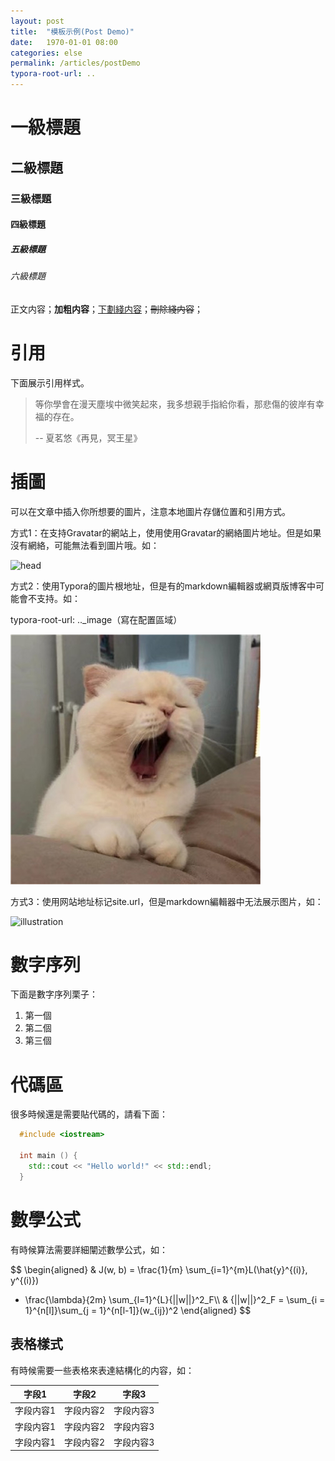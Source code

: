 ```yaml
---
layout: post
title:  "模板示例(Post Demo)"
date:   1970-01-01 08:00
categories: else
permalink: /articles/postDemo
typora-root-url: ..
---
```


# 一級標題

## 二級標題

### 三級標題

#### 四級標題

##### 五級標題

###### 六級標題

正文内容；**加粗内容**；<u>下劃綫内容</u>；~~刪除綫内容~~；

# 引用

下面展示引用样式。 

> 等你學會在漫天塵埃中微笑起來，我多想親手指給你看，那悲傷的彼岸有幸福的存在。
>
> -- 夏茗悠《再見，冥王星》

# 插圖 

可以在文章中插入你所想要的圖片，注意本地圖片存儲位置和引用方式。

方式1：在支持Gravatar的網站上，使用使用Gravatar的網絡圖片地址。但是如果沒有網絡，可能無法看到圖片哦。如：

![head](http://s.gravatar.com/avatar/e5c94174ee5e437efbc4f4d4426c8d31?s=80)

方式2：使用Typora的圖片根地址，但是有的markdown編輯器或網頁版博客中可能會不支持。如：

typora-root-url: ..\_image（寫在配置區域）

![illustration](image/post/demo/illustration.jpg)

方式3：使用网站地址标记site.url，但是markdown編輯器中无法展示图片，如：

![illustration]({{site.url}}/image/post/demo/illustration.jpg)

# 數字序列

下面是數字序列栗子：

1. 第一個
2. 第二個 
3. 第三個

# 代碼區

很多時候還是需要貼代碼的，請看下面：

~~~cpp
  #include <iostream>
 
  int main () {
    std::cout << "Hello world!" << std::endl;
  }
~~~

# 數學公式

有時候算法需要詳細闡述數學公式，如：

$$
\begin{aligned}
& J(w, b) = \frac{1}{m} \sum_{i=1}^{m}L(\hat{y}^{(i)}, y^{(i)})
+ \frac{\lambda}{2m} \sum_{l=1}^{L}{||w||}^2_F\\\\
& {||w||}^2_F = \sum_{i = 1}^{n[l]}\sum_{j = 1}^{n[l-1]}(w_{ij})^2
\end{aligned}
$$

## 表格樣式

有時候需要一些表格來表達結構化的内容，如：

| 字段1 | 字段2 | 字段3 |
|:-----:|:----:|:-----:|
| 字段内容1 | 字段内容2 | 字段内容3 |
| 字段内容1 | 字段内容2 | 字段内容3 |
| 字段内容1 | 字段内容2 | 字段内容3 |

